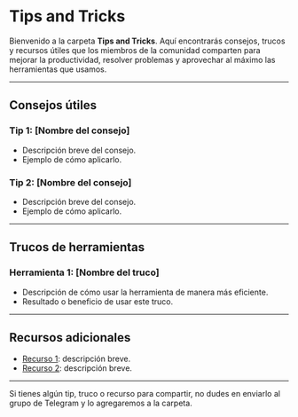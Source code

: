 # Tips and Tricks

Bienvenido a la carpeta **Tips and Tricks**. Aquí encontrarás consejos, trucos y recursos útiles que los miembros de la comunidad comparten para mejorar la productividad, resolver problemas y aprovechar al máximo las herramientas que usamos.

---

## Consejos útiles

### Tip 1: [Nombre del consejo]
- Descripción breve del consejo.
- Ejemplo de cómo aplicarlo.

### Tip 2: [Nombre del consejo]
- Descripción breve del consejo.
- Ejemplo de cómo aplicarlo.

---

## Trucos de herramientas

### Herramienta 1: [Nombre del truco]
- Descripción de cómo usar la herramienta de manera más eficiente.
- Resultado o beneficio de usar este truco.

---

## Recursos adicionales

- [Recurso 1](https://link-al-recurso.com): descripción breve.
- [Recurso 2](https://link-al-recurso.com): descripción breve.

---

Si tienes algún tip, truco o recurso para compartir, no dudes en enviarlo al grupo de Telegram y lo agregaremos a la carpeta.

